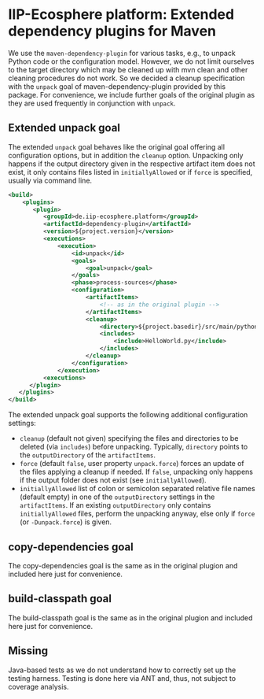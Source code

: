 # IIP-Ecosphere platform: Extended dependency plugins for Maven

We use the `maven-dependency-plugin` for various tasks, e.g., to unpack Python code or the configuration model.  However, we do not limit ourselves to the target directory which may be cleaned up with mvn clean and other cleaning procedures do not work. So we decided a cleanup specification with the `unpack` goal of maven-dependency-plugin provided by this package. For convenience, we include further goals of the original plugin as they are used frequently in conjunction with `unpack`.

## Extended unpack goal

The extended `unpack` goal behaves like the original goal offering all configuration options, but in addition the `cleanup` option. Unpacking only happens if the output directory given in the respective artifact item does not exist, it only contains files listed in `initiallyAllowed` or if `force` is specified, usually via command line.

  ```xml
  <build>
      <plugins>
         <plugin>
            <groupId>de.iip-ecosphere.platform</groupId>
            <artifactId>dependency-plugin</artifactId>
            <version>${project.version}</version>
            <executions>
                <execution>
                    <id>unpack</id>
                    <goals>
                        <goal>unpack</goal>
                    </goals>
                    <phase>process-sources</phase>
                    <configuration>
                        <artifactItems>
                            <!-- as in the original plugin -->
                        </artifactItems>
                        <cleanup>
                            <directory>${project.basedir}/src/main/python</directory>
                            <includes>
                                <include>HelloWorld.py</include>
                            </includes>
                        </cleanup>
                    </configuration>
                </execution>
            <executions>
        </plugin>
     </plugins>
  </build>
  ```

The extended unpack goal supports the following additional configuration settings:
  - `cleanup` (default not given) specifying the files and directories to be deleted (via `includes`) before unpacking. Typically, `directory` points to the `outputDirectory` of the `artifactItems`.
  - `force` (default `false`, user property `unpack.force`) forces an update of the files applying a cleanup if needed. If `false`, unpacking only happens if the output folder does not exist (see `initiallyAllowed`).
  - `initiallyAllowed` list of colon or semicolon separated relative file names (default empty) in one of the `outputDirectory` settings in the `artifactItems`. If an existing `outputDirectory` only contains `initiallyAllowed` files, perform the unpacking anyway, else only if `force` (or `-Dunpack.force`) is given.
  
  
## copy-dependencies goal

The copy-dependencies goal is the same as in the original plugion and included here just for convenience.

## build-classpath goal

The build-classpath goal is the same as in the original plugion and included here just for convenience.

## Missing

Java-based tests as we do not understand how to correctly set up the testing harness. Testing is done here via ANT and, thus, not subject to coverage analysis.